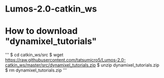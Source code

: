 # Lumos-2.0-catkin_ws

# How to download "dynamixel_tutorials"
'''
$ cd catkin_ws/src
$ wget https://raw.githubusercontent.com/tatsumicro5/Lumos-2.0-catkin_ws/master/src/dynamixel_tutorials.zip
$ unzip dynamixel_tutorials.zip
$ rm dynamixel_tutorials.zip
'''

